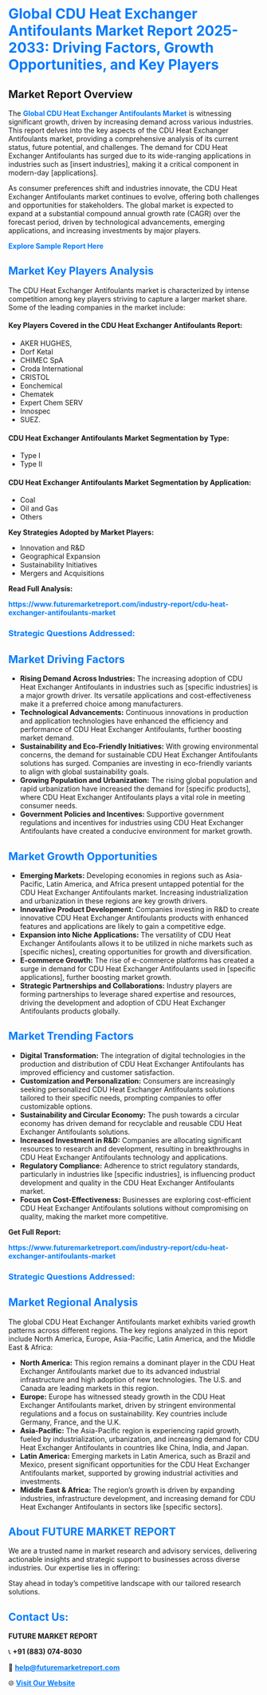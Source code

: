 <h1 style="color: #007BFF;">Global CDU Heat Exchanger Antifoulants Market Report 2025-2033: Driving Factors, Growth Opportunities, and Key Players</h1>

<section id="overview">
<h2>Market Report Overview</h2>
<p>The <a href="https://www.futuremarketreport.com/industry-report/cdu-heat-exchanger-antifoulants-market" style="color: #007BFF; text-decoration: none;"><strong>Global CDU Heat Exchanger Antifoulants Market</strong></a> is witnessing significant growth, driven by increasing demand across various industries. This report delves into the key aspects of the CDU Heat Exchanger Antifoulants market, providing a comprehensive analysis of its current status, future potential, and challenges. The demand for CDU Heat Exchanger Antifoulants has surged due to its wide-ranging applications in industries such as [insert industries], making it a critical component in modern-day [applications].</p>
<p>As consumer preferences shift and industries innovate, the CDU Heat Exchanger Antifoulants market continues to evolve, offering both challenges and opportunities for stakeholders. The global market is expected to expand at a substantial compound annual growth rate (CAGR) over the forecast period, driven by technological advancements, emerging applications, and increasing investments by major players.</p>
</section>

<section id="overview">
<p><a href="https://www.futuremarketreport.com/request-sample/reportId=91959" style="color: #007BFF; text-decoration: none;"><strong>Explore Sample Report Here</strong></a></p>
</section>

<section id="key-players">
<h2 style="color: #007BFF;">Market Key Players Analysis</h2>
<p>The CDU Heat Exchanger Antifoulants market is characterized by intense competition among key players striving to capture a larger market share. Some of the leading companies in the market include:</p>
<h4>Key Players Covered in the CDU Heat Exchanger Antifoulants Report:</h4>
<ul><li>AKER HUGHES,</li><li>Dorf Ketal</li><li>CHIMEC SpA</li><li>Croda International</li><li>CRISTOL</li><li>Eonchemical</li><li>Chematek</li><li>Expert Chem SERV</li><li>Innospec</li><li>SUEZ.</li></ul>
<h4>CDU Heat Exchanger Antifoulants Market Segmentation by Type:</h4>
<ul><li>Type I</li><li>Type II</li></ul>

<h4>CDU Heat Exchanger Antifoulants Market Segmentation by Application:</h4>
<ul><li>Coal</li><li>Oil and Gas</li><li>Others</li></ul>
<p><strong>Key Strategies Adopted by Market Players:</strong></p>
<ul>
<li>Innovation and R&D</li>
<li>Geographical Expansion</li>
<li>Sustainability Initiatives</li>
<li>Mergers and Acquisitions</li>
</ul>
</section>

<section>
<p><strong>Read Full Analysis: </strong></p><a href="https://www.futuremarketreport.com/industry-report/cdu-heat-exchanger-antifoulants-market" style="color: #007BFF; text-decoration: none;"><strong>https://www.futuremarketreport.com/industry-report/cdu-heat-exchanger-antifoulants-market</strong></a>
<h3 style="color: #007BFF;">Strategic Questions Addressed:</h3>
</section>

<section id="driving-factors">
<h2 style="color: #007BFF;">Market Driving Factors</h2>
<ul>
<li><strong>Rising Demand Across Industries:</strong> The increasing adoption of CDU Heat Exchanger Antifoulants in industries such as [specific industries] is a major growth driver. Its versatile applications and cost-effectiveness make it a preferred choice among manufacturers.</li>
<li><strong>Technological Advancements:</strong> Continuous innovations in production and application technologies have enhanced the efficiency and performance of CDU Heat Exchanger Antifoulants, further boosting market demand.</li>
<li><strong>Sustainability and Eco-Friendly Initiatives:</strong> With growing environmental concerns, the demand for sustainable CDU Heat Exchanger Antifoulants solutions has surged. Companies are investing in eco-friendly variants to align with global sustainability goals.</li>
<li><strong>Growing Population and Urbanization:</strong> The rising global population and rapid urbanization have increased the demand for [specific products], where CDU Heat Exchanger Antifoulants plays a vital role in meeting consumer needs.</li>
<li><strong>Government Policies and Incentives:</strong> Supportive government regulations and incentives for industries using CDU Heat Exchanger Antifoulants have created a conducive environment for market growth.</li>
</ul>
</section>

<section id="growth-opportunities">
<h2 style="color: #007BFF;">Market Growth Opportunities</h2>
<ul>
<li><strong>Emerging Markets:</strong> Developing economies in regions such as Asia-Pacific, Latin America, and Africa present untapped potential for the CDU Heat Exchanger Antifoulants market. Increasing industrialization and urbanization in these regions are key growth drivers.</li>
<li><strong>Innovative Product Development:</strong> Companies investing in R&D to create innovative CDU Heat Exchanger Antifoulants products with enhanced features and applications are likely to gain a competitive edge.</li>
<li><strong>Expansion into Niche Applications:</strong> The versatility of CDU Heat Exchanger Antifoulants allows it to be utilized in niche markets such as [specific niches], creating opportunities for growth and diversification.</li>
<li><strong>E-commerce Growth:</strong> The rise of e-commerce platforms has created a surge in demand for CDU Heat Exchanger Antifoulants used in [specific applications], further boosting market growth.</li>
<li><strong>Strategic Partnerships and Collaborations:</strong> Industry players are forming partnerships to leverage shared expertise and resources, driving the development and adoption of CDU Heat Exchanger Antifoulants products globally.</li>
</ul>
</section>

<section id="trending-factors">
<h2 style="color: #007BFF;">Market Trending Factors</h2>
<ul>
<li><strong>Digital Transformation:</strong> The integration of digital technologies in the production and distribution of CDU Heat Exchanger Antifoulants has improved efficiency and customer satisfaction.</li>
<li><strong>Customization and Personalization:</strong> Consumers are increasingly seeking personalized CDU Heat Exchanger Antifoulants solutions tailored to their specific needs, prompting companies to offer customizable options.</li>
<li><strong>Sustainability and Circular Economy:</strong> The push towards a circular economy has driven demand for recyclable and reusable CDU Heat Exchanger Antifoulants solutions.</li>
<li><strong>Increased Investment in R&D:</strong> Companies are allocating significant resources to research and development, resulting in breakthroughs in CDU Heat Exchanger Antifoulants technology and applications.</li>
<li><strong>Regulatory Compliance:</strong> Adherence to strict regulatory standards, particularly in industries like [specific industries], is influencing product development and quality in the CDU Heat Exchanger Antifoulants market.</li>
<li><strong>Focus on Cost-Effectiveness:</strong> Businesses are exploring cost-efficient CDU Heat Exchanger Antifoulants solutions without compromising on quality, making the market more competitive.</li>
</ul>
</section>

<section>
<p><strong>Get Full Report: </strong></p><a href="https://www.futuremarketreport.com/industry-report/cdu-heat-exchanger-antifoulants-market" style="color: #007BFF; text-decoration: none;"><strong>https://www.futuremarketreport.com/industry-report/cdu-heat-exchanger-antifoulants-market</strong></a>
<h3 style="color: #007BFF;">Strategic Questions Addressed:</h3>
</section>


<section id="regional-analysis">
<h2 style="color: #007BFF;">Market Regional Analysis</h2>
<p>The global CDU Heat Exchanger Antifoulants market exhibits varied growth patterns across different regions. The key regions analyzed in this report include North America, Europe, Asia-Pacific, Latin America, and the Middle East & Africa:</p>
<ul>
<li><strong>North America:</strong> This region remains a dominant player in the CDU Heat Exchanger Antifoulants market due to its advanced industrial infrastructure and high adoption of new technologies. The U.S. and Canada are leading markets in this region.</li>
<li><strong>Europe:</strong> Europe has witnessed steady growth in the CDU Heat Exchanger Antifoulants market, driven by stringent environmental regulations and a focus on sustainability. Key countries include Germany, France, and the U.K.</li>
<li><strong>Asia-Pacific:</strong> The Asia-Pacific region is experiencing rapid growth, fueled by industrialization, urbanization, and increasing demand for CDU Heat Exchanger Antifoulants in countries like China, India, and Japan.</li>
<li><strong>Latin America:</strong> Emerging markets in Latin America, such as Brazil and Mexico, present significant opportunities for the CDU Heat Exchanger Antifoulants market, supported by growing industrial activities and investments.</li>
<li><strong>Middle East & Africa:</strong> The region’s growth is driven by expanding industries, infrastructure development, and increasing demand for CDU Heat Exchanger Antifoulants in sectors like [specific sectors].</li>
</ul>
</section>

<footer>
<h2 style="color: #007BFF;">About FUTURE MARKET REPORT</h2>
<p>We are a trusted name in market research and advisory services, delivering actionable insights and strategic support to businesses across diverse industries. Our expertise lies in offering:</p>

<p>Stay ahead in today’s competitive landscape with our tailored research solutions.</p>

<h2 style="color: #007BFF;">Contact Us:</h2>
<p><strong>FUTURE MARKET REPORT</strong></p>
<p>📞 <strong>+91 (883) 074-8030</strong></p>
<p>📧 <strong><a href="mailto:help@futuremarketreport.com" style="color: #007BFF;">help@futuremarketreport.com</a></strong></p>
<p>🌐 <strong><a href="https://www.futuremarketreport.com/" style="color: #007BFF;">Visit Our Website</a></strong></p>
</footer>